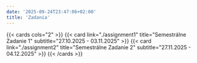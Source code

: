 ```yaml
---
date: '2025-09-24T23:47:06+02:00'
title: 'Zadania'
---
```


{{< cards cols="2" >}}
{{< card link="./assignment1" title="Semestrálne Zadanie 1" subtitle="27.10.2025 - 03.11.2025" >}}
{{< card link="./assignment2" title="Semestrálne Zadanie 2" subtitle="27.11.2025 - 04.12.2025" >}}
{{< /cards >}}

